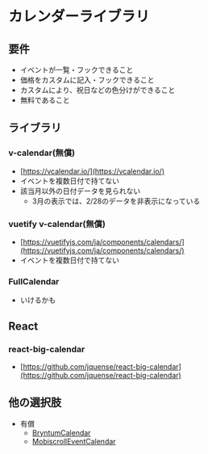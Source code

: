 # カレンダーライブラリ
## 要件
- イベントが一覧・フックできること
- 価格をカスタムに記入・フックできること
- カスタムにより、祝日などの色分けができること
- 無料であること
## ライブラリ
### v-calendar(無償)
- [https://vcalendar.io/](https://vcalendar.io/)
- イベントを複数日付で持てない
- 該当月以外の日付データを見られない
  - 3月の表示では、2/28のデータを非表示になっている
### vuetify v-calendar(無償)
- [https://vuetifyjs.com/ja/components/calendars/](https://vuetifyjs.com/ja/components/calendars/)
- イベントを複数日付で持てない
### FullCalendar
- いけるかも
## React
### react-big-calendar
- [https://github.com/jquense/react-big-calendar](https://github.com/jquense/react-big-calendar)
## 他の選択肢
- 有償
  - [BryntumCalendar](https://bryntum.com/products/calendar/docs/guide/Calendar/quick-start/vue-3)
  - [MobiscrollEventCalendar](https://demo.mobiscroll.com/vue/eventcalendar)
